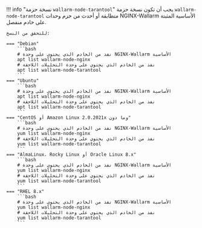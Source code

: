 !!! info "نسخة حزمة `wallarm-node-tarantool`"
    يجب أن تكون نسخة حزمة `wallarm-node-tarantool` متطابقة أو أحدث من حزم وحدات NGINX-Wallarm الأساسية المثبتة على خادم منفصل.

    للتحقق من النسخ:

    === "Debian"
        ```bash
        # نفذ من الخادم الذي يحتوي على وحدة NGINX-Wallarm الأساسية
        apt list wallarm-node-nginx
        # نفذ من الخادم الذي يحتوي على وحدة التحليلات اللاحقة
        apt list wallarm-node-tarantool
        ```
    === "Ubuntu"
        ```bash
        # نفذ من الخادم الذي يحتوي على وحدة NGINX-Wallarm الأساسية
        apt list wallarm-node-nginx
        # نفذ من الخادم الذي يحتوي على وحدة التحليلات اللاحقة
        apt list wallarm-node-tarantool
        ```
    === "CentOS أو Amazon Linux 2.0.2021x وما دون"
        ```bash
        # نفذ من الخادم الذي يحتوي على وحدة NGINX-Wallarm الأساسية
        yum list wallarm-node-nginx
        # نفذ من الخادم الذي يحتوي على وحدة التحليلات اللاحقة
        yum list wallarm-node-tarantool
        ```
    === "AlmaLinux، Rocky Linux أو Oracle Linux 8.x"
        ```bash
        # نفذ من الخادم الذي يحتوي على وحدة NGINX-Wallarm الأساسية
        yum list wallarm-node-nginx
        # نفذ من الخادم الذي يحتوي على وحدة التحليلات اللاحقة
        yum list wallarm-node-tarantool
        ```
    === "RHEL 8.x"
        ```bash
        # نفذ من الخادم الذي يحتوي على وحدة NGINX-Wallarm الأساسية
        yum list wallarm-node-nginx
        # نفذ من الخادم الذي يحتوي على وحدة التحليلات اللاحقة
        yum list wallarm-node-tarantool
        ```